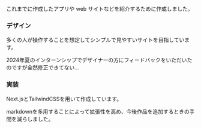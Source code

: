 これまでに作成したアプリや web サイトなどを紹介するために作成しました。

### デザイン

多くの人が操作することを想定してシンプルで見やすいサイトを目指しています。

2024年夏のインターンシップでデザイナーの方にフィードバックをいただいたのですが全然修正できてない...

### 実装

Next.jsとTailwindCSSを用いて作成しています。

markdownを多用することによって拡張性を高め、今後作品を追加するときの手間を減らしました。
